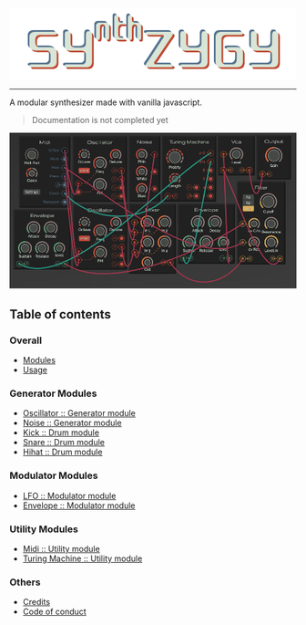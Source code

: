 ![Logo](./images/logo.png)

---

A modular synthesizer made with vanilla javascript.

> Documentation is not completed yet

![Overview](./images/overview.png)

## Table of contents
### Overall
* [Modules](./modules.md)
* [Usage](./usage.md)

### Generator Modules
* [Oscillator :: Generator module](./generators/kick.md)
* [Noise :: Generator module](./generators/noise.md)
* [Kick :: Drum module](./generators/kick.md)
* [Snare :: Drum module](./generators/snare.md)
* [Hihat :: Drum module](./generators/hihat.md)

### Modulator Modules
* [LFO :: Modulator module](./modulators/lfo.md)
* [Envelope :: Modulator module](./modulators/lfo.md)

### Utility Modules
* [Midi :: Utility module](./utilities/midi.md)
* [Turing Machine :: Utility module](./utilities/turing.md)

### Others
* [Credits](./credits.md)
* [Code of conduct](./code-of-conduct.md)



